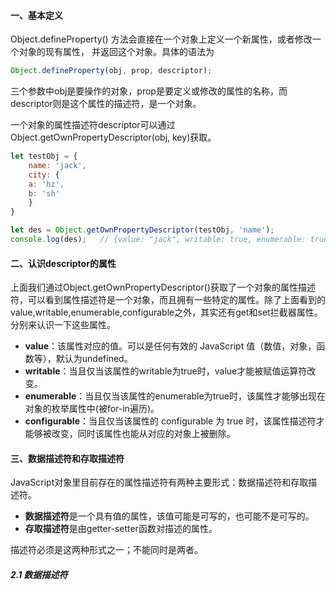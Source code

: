 #### 一、基本定义
Object.defineProperty() 方法会直接在一个对象上定义一个新属性，或者修改一个对象的现有属性， 并返回这个对象。具体的语法为
```javascript
Object.defineProperty(obj, prop, descriptor);
```
三个参数中obj是要操作的对象，prop是要定义或修改的属性的名称，而descriptor则是这个属性的描述符，是一个对象。

一个对象的属性描述符descriptor可以通过Object.getOwnPropertyDescriptor(obj, key)获取。
```javascript
let testObj = {
    name: 'jack',
    city: {
	a: 'hz',
	b: 'sh'
    }
}

let des = Object.getOwnPropertyDescriptor(testObj, 'name');
console.log(des);	// {value: "jack", writable: true, enumerable: true, configurable: true}
```

#### 二、认识descriptor的属性
上面我们通过Object.getOwnPropertyDescriptor()获取了一个对象的属性描述符，可以看到属性描述符是一个对象，而且拥有一些特定的属性。除了上面看到的value,writable,enumerable,configurable之外，其实还有get和set拦截器属性。分别来认识一下这些属性。
- **value**：该属性对应的值。可以是任何有效的 JavaScript 值（数值，对象，函数等），默认为undefined。
- **writable**：当且仅当该属性的writable为true时，value才能被赋值运算符改变。
- **enumerable**：当且仅当该属性的enumerable为true时，该属性才能够出现在对象的枚举属性中(被for-in遍历)。
- **configurable**：当且仅当该属性的 configurable 为 true 时，该属性描述符才能够被改变，同时该属性也能从对应的对象上被删除。


#### 三、数据描述符和存取描述符
JavaScript对象里目前存在的属性描述符有两种主要形式：数据描述符和存取描述符。
- **数据描述符**是一个具有值的属性，该值可能是可写的，也可能不是可写的。
- **存取描述符**是由getter-setter函数对描述的属性。

描述符必须是这两种形式之一；不能同时是两者。

##### 2.1 数据描述符













